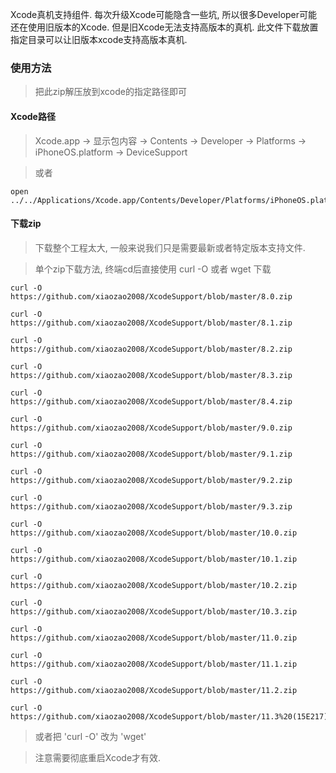 Xcode真机支持组件.
每次升级Xcode可能隐含一些坑, 所以很多Developer可能还在使用旧版本的Xcode.
但是旧Xcode无法支持高版本的真机.
此文件下载放置指定目录可以让旧版本xcode支持高版本真机.

### 使用方法

> 把此zip解压放到xcode的指定路径即可

#### Xcode路径

> Xcode.app -> 显示包内容 -> Contents -> Developer -> Platforms -> iPhoneOS.platform -> DeviceSupport

> 或者

	open ../../Applications/Xcode.app/Contents/Developer/Platforms/iPhoneOS.platform/Developer/



#### 下载zip

> 下载整个工程太大, 一般来说我们只是需要最新或者特定版本支持文件.

> 单个zip下载方法, 终端cd后直接使用 curl -O 或者 wget 下载


	curl -O https://github.com/xiaozao2008/XcodeSupport/blob/master/8.0.zip
	
	curl -O https://github.com/xiaozao2008/XcodeSupport/blob/master/8.1.zip
	
	curl -O https://github.com/xiaozao2008/XcodeSupport/blob/master/8.2.zip
	
	curl -O https://github.com/xiaozao2008/XcodeSupport/blob/master/8.3.zip
	
	curl -O https://github.com/xiaozao2008/XcodeSupport/blob/master/8.4.zip
	
	curl -O https://github.com/xiaozao2008/XcodeSupport/blob/master/9.0.zip
	
	curl -O https://github.com/xiaozao2008/XcodeSupport/blob/master/9.1.zip
	
	curl -O https://github.com/xiaozao2008/XcodeSupport/blob/master/9.2.zip
	
	curl -O https://github.com/xiaozao2008/XcodeSupport/blob/master/9.3.zip
	
	curl -O https://github.com/xiaozao2008/XcodeSupport/blob/master/10.0.zip
	
	curl -O https://github.com/xiaozao2008/XcodeSupport/blob/master/10.1.zip
	
	curl -O https://github.com/xiaozao2008/XcodeSupport/blob/master/10.2.zip
	
	curl -O https://github.com/xiaozao2008/XcodeSupport/blob/master/10.3.zip
	
	curl -O https://github.com/xiaozao2008/XcodeSupport/blob/master/11.0.zip
	
	curl -O https://github.com/xiaozao2008/XcodeSupport/blob/master/11.1.zip
	
	curl -O https://github.com/xiaozao2008/XcodeSupport/blob/master/11.2.zip
	
	curl -O https://github.com/xiaozao2008/XcodeSupport/blob/master/11.3%20(15E217).zip
	
> 或者把 'curl -O' 改为 'wget'

> 注意需要彻底重启Xcode才有效.

